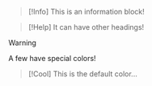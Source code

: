 >[!Info]
>This is an information block!

>[!Help]
>It can have other headings!

>[!Warning]
>A few have special colors!

>[!Cool]
>This is the default color...

